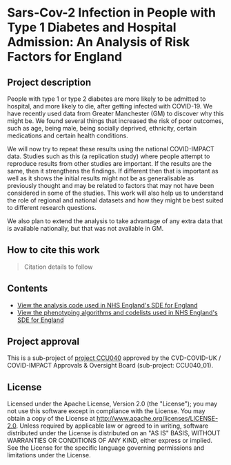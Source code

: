 # Sars-Cov-2 Infection in People with Type 1 Diabetes and Hospital Admission: An Analysis of Risk Factors for England

## Project description

People with type 1 or type 2 diabetes are more likely to be admitted to hospital, and more likely to die, after getting infected with COVID-19. We have recently used data from Greater Manchester (GM) to discover why this might be. We found several things that increased the risk of poor outcomes, such as age, being male, being socially deprived, ethnicity, certain medications and certain health conditions.

We will now try to repeat these results using the national COVID-IMPACT data. Studies such as this (a replication study) where people attempt to reproduce results from other studies are important. If the results are the same, then it strengthens the findings. If different then that is important as well as it shows the initial results might not be as generalisable as previously thought and may be related to factors that may not have been considered in some of the studies. This work will also help us to understand the role of regional and national datasets and how they might be best suited to different research questions.

We also plan to extend the analysis to take advantage of any extra data that is available nationally, but that was not available in GM.

## How to cite this work
> Citation details to follow

## Contents

* [View the analysis code used in NHS England's SDE for England](https://github.com/BHFDSC/CCU040_01/tree/main/code)
* [View the phenotyping algorithms and codelists used in NHS England's SDE for England](https://github.com/BHFDSC/CCU040_01/tree/main/phenotypes)

## Project approval

This is a sub-project of [project CCU040](https://github.com/BHFDSC/CCU040) approved by the CVD-COVID-UK / COVID-IMPACT Approvals & Oversight Board (sub-project: CCU040_01).

## License

Licensed under the Apache License, Version 2.0 (the "License"); you may not use this software except in compliance with the License. You may obtain a copy of the License at http://www.apache.org/licenses/LICENSE-2.0. Unless required by applicable law or agreed to in writing, software distributed under the License is distributed on an "AS IS" BASIS, WITHOUT WARRANTIES OR CONDITIONS OF ANY KIND, either express or implied. See the License for the specific language governing permissions and limitations under the License.

